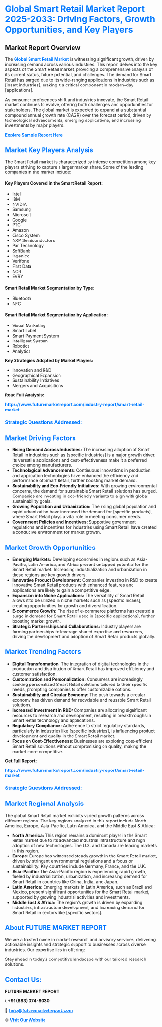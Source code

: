 <h1 style="color: #007BFF;">Global Smart Retail Market Report 2025-2033: Driving Factors, Growth Opportunities, and Key Players</h1>

<section id="overview">
<h2>Market Report Overview</h2>
<p>The <a href="https://www.futuremarketreport.com/industry-report/smart-retail-market" style="color: #007BFF; text-decoration: none;"><strong>Global Smart Retail Market</strong></a> is witnessing significant growth, driven by increasing demand across various industries. This report delves into the key aspects of the Smart Retail market, providing a comprehensive analysis of its current status, future potential, and challenges. The demand for Smart Retail has surged due to its wide-ranging applications in industries such as [insert industries], making it a critical component in modern-day [applications].</p>
<p>As consumer preferences shift and industries innovate, the Smart Retail market continues to evolve, offering both challenges and opportunities for stakeholders. The global market is expected to expand at a substantial compound annual growth rate (CAGR) over the forecast period, driven by technological advancements, emerging applications, and increasing investments by major players.</p>
</section>

<section id="overview">
<p><a href="https://www.futuremarketreport.com/request-sample/reportId=99403" style="color: #007BFF; text-decoration: none;"><strong>Explore Sample Report Here</strong></a></p>
</section>

<section id="key-players">
<h2 style="color: #007BFF;">Market Key Players Analysis</h2>
<p>The Smart Retail market is characterized by intense competition among key players striving to capture a larger market share. Some of the leading companies in the market include:</p>
<h4>Key Players Covered in the Smart Retail Report:</h4>
<ul><li>Intel</li><li>IBM</li><li>NVIDIA</li><li>Samsung</li><li>Microsoft</li><li>Google</li><li>PTC</li><li>Amazon</li><li>Cisco System</li><li>NXP Semiconductors</li><li>Par Technology</li><li>SoftBank</li><li>Ingenico</li><li>Verifone</li><li>First Data</li><li>NCR</li><li>EVRY</li></ul>
<h4>Smart Retail Market Segmentation by Type:</h4>
<ul><li>Bluetooth</li><li>NFC</li></ul>

<h4>Smart Retail Market Segmentation by Application:</h4>
<ul><li>Visual Marketing</li><li>Smart Label</li><li>Smart Payment System</li><li>Intelligent System</li><li>Robotics</li><li>Analytics</li></ul>
<p><strong>Key Strategies Adopted by Market Players:</strong></p>
<ul>
<li>Innovation and R&D</li>
<li>Geographical Expansion</li>
<li>Sustainability Initiatives</li>
<li>Mergers and Acquisitions</li>
</ul>
</section>

<section>
<p><strong>Read Full Analysis: </strong></p><a href="https://www.futuremarketreport.com/industry-report/smart-retail-market" style="color: #007BFF; text-decoration: none;"><strong>https://www.futuremarketreport.com/industry-report/smart-retail-market</strong></a>
<h3 style="color: #007BFF;">Strategic Questions Addressed:</h3>
</section>

<section id="driving-factors">
<h2 style="color: #007BFF;">Market Driving Factors</h2>
<ul>
<li><strong>Rising Demand Across Industries:</strong> The increasing adoption of Smart Retail in industries such as [specific industries] is a major growth driver. Its versatile applications and cost-effectiveness make it a preferred choice among manufacturers.</li>
<li><strong>Technological Advancements:</strong> Continuous innovations in production and application technologies have enhanced the efficiency and performance of Smart Retail, further boosting market demand.</li>
<li><strong>Sustainability and Eco-Friendly Initiatives:</strong> With growing environmental concerns, the demand for sustainable Smart Retail solutions has surged. Companies are investing in eco-friendly variants to align with global sustainability goals.</li>
<li><strong>Growing Population and Urbanization:</strong> The rising global population and rapid urbanization have increased the demand for [specific products], where Smart Retail plays a vital role in meeting consumer needs.</li>
<li><strong>Government Policies and Incentives:</strong> Supportive government regulations and incentives for industries using Smart Retail have created a conducive environment for market growth.</li>
</ul>
</section>

<section id="growth-opportunities">
<h2 style="color: #007BFF;">Market Growth Opportunities</h2>
<ul>
<li><strong>Emerging Markets:</strong> Developing economies in regions such as Asia-Pacific, Latin America, and Africa present untapped potential for the Smart Retail market. Increasing industrialization and urbanization in these regions are key growth drivers.</li>
<li><strong>Innovative Product Development:</strong> Companies investing in R&D to create innovative Smart Retail products with enhanced features and applications are likely to gain a competitive edge.</li>
<li><strong>Expansion into Niche Applications:</strong> The versatility of Smart Retail allows it to be utilized in niche markets such as [specific niches], creating opportunities for growth and diversification.</li>
<li><strong>E-commerce Growth:</strong> The rise of e-commerce platforms has created a surge in demand for Smart Retail used in [specific applications], further boosting market growth.</li>
<li><strong>Strategic Partnerships and Collaborations:</strong> Industry players are forming partnerships to leverage shared expertise and resources, driving the development and adoption of Smart Retail products globally.</li>
</ul>
</section>

<section id="trending-factors">
<h2 style="color: #007BFF;">Market Trending Factors</h2>
<ul>
<li><strong>Digital Transformation:</strong> The integration of digital technologies in the production and distribution of Smart Retail has improved efficiency and customer satisfaction.</li>
<li><strong>Customization and Personalization:</strong> Consumers are increasingly seeking personalized Smart Retail solutions tailored to their specific needs, prompting companies to offer customizable options.</li>
<li><strong>Sustainability and Circular Economy:</strong> The push towards a circular economy has driven demand for recyclable and reusable Smart Retail solutions.</li>
<li><strong>Increased Investment in R&D:</strong> Companies are allocating significant resources to research and development, resulting in breakthroughs in Smart Retail technology and applications.</li>
<li><strong>Regulatory Compliance:</strong> Adherence to strict regulatory standards, particularly in industries like [specific industries], is influencing product development and quality in the Smart Retail market.</li>
<li><strong>Focus on Cost-Effectiveness:</strong> Businesses are exploring cost-efficient Smart Retail solutions without compromising on quality, making the market more competitive.</li>
</ul>
</section>

<section>
<p><strong>Get Full Report: </strong></p><a href="https://www.futuremarketreport.com/industry-report/smart-retail-market" style="color: #007BFF; text-decoration: none;"><strong>https://www.futuremarketreport.com/industry-report/smart-retail-market</strong></a>
<h3 style="color: #007BFF;">Strategic Questions Addressed:</h3>
</section>


<section id="regional-analysis">
<h2 style="color: #007BFF;">Market Regional Analysis</h2>
<p>The global Smart Retail market exhibits varied growth patterns across different regions. The key regions analyzed in this report include North America, Europe, Asia-Pacific, Latin America, and the Middle East & Africa:</p>
<ul>
<li><strong>North America:</strong> This region remains a dominant player in the Smart Retail market due to its advanced industrial infrastructure and high adoption of new technologies. The U.S. and Canada are leading markets in this region.</li>
<li><strong>Europe:</strong> Europe has witnessed steady growth in the Smart Retail market, driven by stringent environmental regulations and a focus on sustainability. Key countries include Germany, France, and the U.K.</li>
<li><strong>Asia-Pacific:</strong> The Asia-Pacific region is experiencing rapid growth, fueled by industrialization, urbanization, and increasing demand for Smart Retail in countries like China, India, and Japan.</li>
<li><strong>Latin America:</strong> Emerging markets in Latin America, such as Brazil and Mexico, present significant opportunities for the Smart Retail market, supported by growing industrial activities and investments.</li>
<li><strong>Middle East & Africa:</strong> The region’s growth is driven by expanding industries, infrastructure development, and increasing demand for Smart Retail in sectors like [specific sectors].</li>
</ul>
</section>

<footer>
<h2 style="color: #007BFF;">About FUTURE MARKET REPORT</h2>
<p>We are a trusted name in market research and advisory services, delivering actionable insights and strategic support to businesses across diverse industries. Our expertise lies in offering:</p>

<p>Stay ahead in today’s competitive landscape with our tailored research solutions.</p>

<h2 style="color: #007BFF;">Contact Us:</h2>
<p><strong>FUTURE MARKET REPORT</strong></p>
<p>📞 <strong>+91 (883) 074-8030</strong></p>
<p>📧 <strong><a href="mailto:help@futuremarketreport.com" style="color: #007BFF;">help@futuremarketreport.com</a></strong></p>
<p>🌐 <strong><a href="https://www.futuremarketreport.com/" style="color: #007BFF;">Visit Our Website</a></strong></p>
</footer>